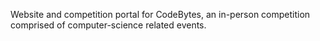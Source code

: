 Website and competition portal for CodeBytes, an in-person competition comprised of computer-science related events.
